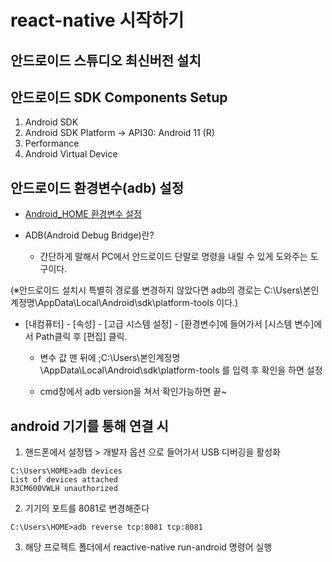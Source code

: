 # react-native 시작하기

## 안드로이드 스튜디오 최신버전 설치

## 안드로이드 SDK Components Setup

1. Android SDK
2. Android SDK Platform -> API30: Android 11 (R)
3. Performance
4. Android Virtual Device

## 안드로이드 환경변수(adb) 설정

- [Android_HOME 환경변수 설정](https://rhyshan.com/612)

- ADB(Android Debug Bridge)란?
  - 간단하게 말해서 PC에서 안드로이드 단말로 명령을 내릴 수 있게 도와주는 도구이다.

(※안드로이드 설치시 특별히 경로를 변경하지 않았다면 adb의 경로는
C:\Users\본인계정명\AppData\Local\Android\sdk\platform-tools 이다.)

- [내컴퓨터] - [속성] - [고급 시스템 설정] - [환경변수]에 들어가서 [시스템 변수]에서 Path클릭 후 [편집] 클릭.

  - 변수 값 맨 뒤에 ;C:\Users\본인계정명\AppData\Local\Android\sdk\platform-tools 를 입력 후 확인을 하면 설정

  - cmd창에서 adb version을 쳐서 확인가능하면 끝~

## android 기기를 통해 연결 시

1. 핸드폰에서 설정탭 > 개발자 옵션 으로 들어가서 USB 디버깅을 활성화

```
C:\Users\HOME>adb devices
List of devices attached
R3CM600VWLH unauthorized
```

2. 기기의 포트를 8081로 변경해준다

```
C:\Users\HOME>adb reverse tcp:8081 tcp:8081
```

3. 해당 프로젝트 폴더에서 reactive-native run-android 명령어 실행
